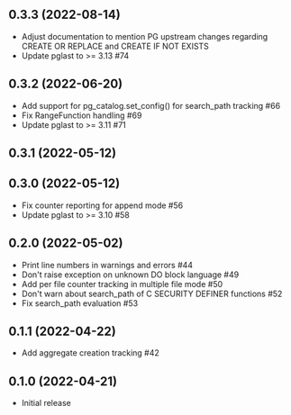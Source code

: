 
## 0.3.3 (2022-08-14)

- Adjust documentation to mention PG upstream changes regarding CREATE OR REPLACE and CREATE IF NOT EXISTS
- Update pglast to >= 3.13 #74

## 0.3.2 (2022-06-20)

- Add support for pg_catalog.set_config() for search_path tracking #66
- Fix RangeFunction handling #69
- Update pglast to >= 3.11 #71

## 0.3.1 (2022-05-12)

## 0.3.0 (2022-05-12)

- Fix counter reporting for append mode #56
- Update pglast to >= 3.10 #58

## 0.2.0 (2022-05-02)

- Print line numbers in warnings and errors #44
- Don't raise exception on unknown DO block language #49
- Add per file counter tracking in multiple file mode #50
- Don't warn about search_path of C SECURITY DEFINER functions #52
- Fix search_path evaluation #53

## 0.1.1 (2022-04-22)

- Add aggregate creation tracking #42

## 0.1.0 (2022-04-21)

- Initial release

